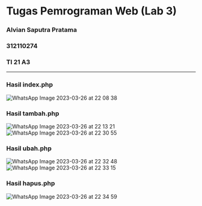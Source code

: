 <h1>Tugas Pemrograman Web (Lab 3)</h1>

<h3>Alvian Saputra Pratama</h3>
<h3>312110274</h3>
<h3>TI 21 A3</h3>
<hr>

<h3>Hasil index.php</h3>

![WhatsApp Image 2023-03-26 at 22 08 38](https://user-images.githubusercontent.com/127611058/227789215-f49853fb-84ad-4eee-83aa-4c2ad168ff56.jpeg)

<h3>Hasil tambah.php</h3>

![WhatsApp Image 2023-03-26 at 22 13 21](https://user-images.githubusercontent.com/127611058/227789294-6d2a5229-a99b-4564-a8ea-26c25e00f627.jpeg)
![WhatsApp Image 2023-03-26 at 22 30 55](https://user-images.githubusercontent.com/127611058/227789358-35bf691d-9154-477c-86a5-8fd74c584a75.jpeg)

<h3>Hasil ubah.php</h3>

![WhatsApp Image 2023-03-26 at 22 32 48](https://user-images.githubusercontent.com/127611058/227789433-b19db07a-b0eb-4cd1-ad8a-106cf96e75c0.jpeg)
![WhatsApp Image 2023-03-26 at 22 33 15](https://user-images.githubusercontent.com/127611058/227789446-1db3c33e-4763-4363-ae9c-64027a7f6215.jpeg)

<h3>Hasil hapus.php</h3>

![WhatsApp Image 2023-03-26 at 22 34 59](https://user-images.githubusercontent.com/127611058/227789481-d62bc589-5b68-417e-b917-ed34c9792971.jpeg)
